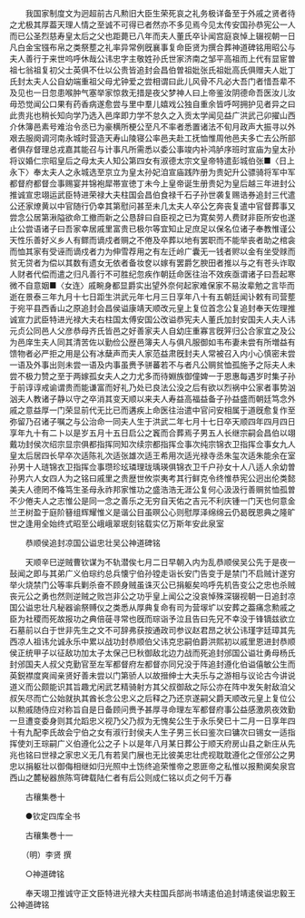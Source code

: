 <!-- { "loadSidebar": true } -->
　　我国家制度文为迥超前古凡勲旧大臣生荣死哀之礼务极详备至于外戚之贤者待之尤极其厚葢天理人情之至诚不可得已者然亦不多见焉今见太传安国孙恭宪公一人而已公圣烈慈寿皇太后之父也距薨已八年而夫人董氏卒讣闻宫庭哀悼上辍视朝一日凡白金宝镪布帛之类祭塟之礼率异常例旣襄事复命臣贤为撰合葬神道碑铭用昭公与夫人善行于来世呜呼休哉公讳忠字主敬姓孙氏世家济南之邹平高祖而上代有显宦曽祖七翁祖复初父士英俱不仕以公贵皆追封会昌伯曽祖妣张氏祖妣高氏俱赠夫人妣丁氏封太夫人公自幼端重祖父母尤钟爱之尝相谓曰此儿风骨不凡必大吾门者惜吾辈不及见也一日忽患喉肿气塞举家惊救无措是夜父梦神人曰上帝鉴汝阴德命吾医汝儿汝毋恐觉闻公口果有药香病遂愈尝与里中羣儿嬉戏公独自重余皆呼呵拥护见者异之曰此贵兆也稍长知向学乃选入邑庠即力学不怠久之入贡太学闻见益广洪武己卯擢山西介休簿邑素号难治令丞已为豪横所梗公至凡不率者悉置诸法不旬月政声大振寻以外艰去服阕调河南永城时营造天寿山陵寝公率邑夫赴工抚恤惟周他邑夫多亡去公所部者俱存督理总戎嘉其能召与计事凡所需悉以委公事竣内补鸿胪序班时宣庙为皇太孙将议婚仁宗昭皇后之母太夫人知公第四女有淑德太宗文皇帝特遣彭城伯张■〈日上永下〉奉太夫人之永城选至京立为皇太孙妃洎宣庙践阼册为贵妃升公骠骑将军中军都督府都督佥事赐宴并锦袍犀帯宣徳丁未今上皇帝诞生册贵妃为皇后越三年进封公推诚宣忠翊运武臣特进荣禄大夫柱国会昌伯食禄千石子孙世袭复赐诰券追封三代遣公还家燎黄以中官随行仍幸其第慰问甚至未几太夫人卒公乞奔丧复遣中官督葬事又尝念公居第湫隘欲命工撤而新之公恳辞曰自臣视之已为寛矣劳人费财非臣所安也遂止公尝语诸子曰吾家幸居戚里富贵已极尔等宜知止足庶足以保名位诸子奉教惟谨公天性乐善好义乡人有鳏而谪戍者赒之不倦及卒葬以地有罢职而不能举丧者助之棺衾而恤其家有受诬而谪戍者力为伸雪荐用之有左迁岭广囊无一钱者赆以金有坐受赇而贫无贷者为偿以其数有遗女无依者备妆奁以嫁有罢爵乞腴田者推以与之有苍头诈取人财者代偿而遣之归凡善行不可胜纪忽疾作朝廷命医往治不效疾亟谓诸子曰吾起寒微不自意姻■〈女连〉戚畹身都显爵实出望外奈何起家难保家不易汝辈勉之言毕而逝在景泰三年九月十七日距生洪武元年七月三日享年八十有五朝廷闻讣敕有司营塟于宛平县西香山之原追封会昌侯谥康靖天顺改元皇上复位首念公复追封奉天佐理推诚宣力武臣特进光禄大夫右柱国太傅安国公改谥恭宪夫人董氏加封安国夫人夫人讳元贞公同邑人父彦恭母齐氏皆邑之好善家夫人自幼庄重寡言旣笄归公合家宜之及公为邑庠生夫人同其清苦佐以勤俭公歴邑簿夫人与俱凡服御如韦布妻未尝有所増益有馈物者必严拒之用是公有冰蘖声而夫人家范益肃旣封夫人常被召入内小心慎密未尝一语及外事出则未尝一语及内事虽赉予骈蕃若不与者凡公赒贫恤孤施予之际夫人未尝不极力赞之至于两嫁孤女夫人之力尤多而待婣族御僮婢一于恩惠每遇岁时集子孙于前谆谆戒谕谓贵而能谦富而好礼乃处已良法公没之后有欲以烈祸中公家者事势汹汹夫人教诸子静以守之卒消其变天顺以来夫人寿益高福益备子孙益盛而朝廷笃念外戚之意益厚一门荣显前代无比已而遘疾上命医往治遣中官问安相属于道旣愈复作至弥留乃召诸子嘱之与公治命一同夫人生于洪武二年七月十七日卒天顺四年四月四日享年九十有二卜以是岁五月十五日启公之竁而合葬焉子男五人长继宗嗣会昌伯以翊戴功封侯次绍宗显宗俱都指挥同知次续宗都指挥佥事次纯宗锦衣卫指挥佥事女九人皇太后居四长早卒次适陈礼次适张雄次适王希用次适光禄寺丞朱玺次适朱能余在室孙男十人琏锦衣卫指挥佥事瓒珍玹璘理珑瑀瑛俱锦衣卫千户孙女十人八适人余幼曽孙男六人女四人为之铭曰戚里之贵歴世攸崇夷考其行鲜克令终惟恭宪公迥出伦类懿美夫人德罔不偹笃生圣母永祚邦家惟功之盛浩浩无涯公复何心汲汲行善赒贫恤孤曽不少倦夫人之志惟公是同一念之善乐之无穷自天佑之吉元不利庆锺一门天也何意金兰玊树盈于庭阶簮组辉耀惟义是谐公目虽暝公心则慰厚泽绵绵云仍曷旣恩典之隆旷世之逢用全始终式昭至公峨峨翠珉刻铭载实亿万斯年安此泉室

　　恭顺侯追封凉国公谥忠壮吴公神道碑铭

　　天顺辛巳逆贼曹钦谋为不轨潜俟七月二日早朝入内为乱恭顺侯吴公先于是夜一鼔闻之即与其弟广义伯琮约总兵懐宁伯孙镗走诣长安门告变于是禁门不启贼计遂穷举火烧禁门公等率兵剿杀奋不顾身贼虽诛灭公已捐躯矣呜呼先机告变公之忠也杀贼丧元公之勇也然则逆贼之败岂非公之功乎皇上闻公之没哀悼殊深辍视朝一日追封凉国公谥忠壮凡秘器谕祭赙仪之类悉从厚典复命有司为营塜圹以安葬之葢痛念勲戚之臣为社稷而死故报功之典倍蓰寻常也旣而琮诣予泣且告曰先兄不幸没于锋镝兹欲立石墓前以白于世非先生之文不可辞弗获按通政司参议赵君昂之状公讳瑾字廷璋其先西凉人祖讳允诚永乐中累以战功封恭顺伯父讳克忠嗣伯爵洪熙初以戚里恩进封恭顺侯正统甲子以征敌功加太子太保己巳秋御敌北边力战而死追封邠国公谥壮勇母杨氏封邠国夫人叔父克勤官至左军都督府左都督亦同兄没于阵追封遵化伯谥僖敏公生而英鋭襟度爽闿亲贤好善未尝以门第骄人以故搢绅士大夫乐与之游相与议论古今讲说道义而公颇能识其旨趣尤闲武艺精骑射方其父叔御敌之际公亦在阵中发矢射敌洎父叔矢尽而亡公始就执其酋长念公忠义之后释之乃还京遂嗣父爵天顺改元皇上复位公以勲戚随侍应对称旨自是日备顾问赉予甚厚寻命理左军都督府事公益感激夙夜效勤一旦遭变委身则其允蹈忠义视乃父乃叔为无愧矣公生于永乐癸巳十二月一日享年四十有九配李氏故会宁伯之女有淑行封侯夫人生子男三长曰鉴次曰镛次曰锡女一适指挥使刘王琮嗣广义伯遵化公之子卜以是年八月某日葬公于顺天府房山县之新庄从先兆也铭曰世禄之家忠义无几有若吴门展也无比彼美忠壮虎视耽耽遵化之侄邠公之男忠以捐躯壮以御侮相继如归光照中土饬终追荣惟帝之恩匪帝之私惟以报勲阒矣泉宫西山之麓秘器旅陈穹碑载陆仁者有后公则成仁铭以贞之何千万春

　　古穰集巻十

　　●钦定四库全书

　　古穰集巻十一

　　（明）李贤 撰

　　○神道碑铭

　　奉天翊卫推诚守正文臣特进光禄大夫柱国兵部尚书靖逺伯追封靖逺侯谥忠毅王公神道碑铭

